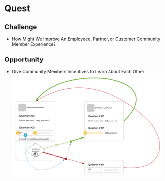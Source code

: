 # Quest
## Challenge
- How Might We Improve An Employeee, Partner, or Customer Community Member Experience?
## Opportunity
- Give Community Members Incentives to Learn About Each Other
![Behavior Design](diagrams/behavior-design.svg)
